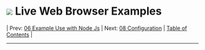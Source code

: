#  ![](favicon.png) Live Web Browser Examples

| Prev: [06 Example Use with Node Js](./06_ExampleUseWithNodeJs.md) | Next: [08 Configuration](./08_Configuration.md) | [Table of Contents](../README.md) |

---
